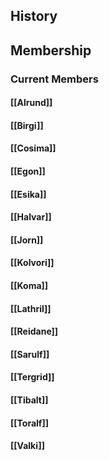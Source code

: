 ## History
## Membership
### Current Members
#### [[Alrund]]
#### [[Birgi]]
#### [[Cosima]]
#### [[Egon]]
#### [[Esika]]
#### [[Halvar]]
#### [[Jorn]]
#### [[Kolvori]]
#### [[Koma]]
#### [[Lathril]]
#### [[Reidane]]
#### [[Sarulf]]
#### [[Tergrid]]
#### [[Tibalt]]
#### [[Toralf]]
#### [[Valki]]